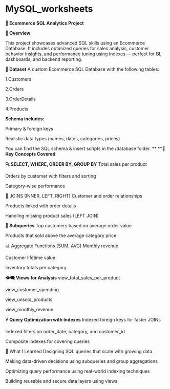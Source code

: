 # MySQL_worksheets
**🛒 Ecommerce SQL Analytics Project**

**🚀 Overview**

This project showcases advanced SQL skills using an Ecommerce Database. It includes optimized queries for sales analysis, customer behavior insights, and performance tuning using indexes — perfect for BI, dashboards, and backend reporting.

**🧩 Dataset**
A custom Ecommerce SQL Database with the following tables:

1.Customers

2.Orders

3.OrderDetails

4.Products

**Schema includes:**

Primary & foreign keys

Realistic data types (names, dates, categories, prices)

You can find the SQL schema & insert scripts in the /database folder.
**
****🎯 Key Concepts Covered**

**🔍 SELECT, WHERE, ORDER BY, GROUP BY**
Total sales per product

Orders by customer with filters and sorting

Category-wise performance

🔗 JOINS (INNER, LEFT, RIGHT)
Customer and order relationships

Products linked with order details

Handling missing product sales (LEFT JOIN)

**🧠 Subqueries**
Top customers based on average order value

Products that sold above the average category price

📊 Aggregate Functions (SUM, AVG)
Monthly revenue

Customer lifetime value

Inventory totals per category

**👁️‍🗨️ Views for Analysis**
view_total_sales_per_product

view_customer_spending

view_unsold_products

view_monthly_revenue

**⚡ Query Optimization with Indexes**
Indexed foreign keys for faster JOINs

Indexed filters on order_date, category, and customer_id

Composite indexes for covering queries


🧠 What I Learned
Designing SQL queries that scale with growing data

Making data-driven decisions using subqueries and group aggregations

Optimizing query performance using real-world indexing techniques

Building reusable and secure data layers using views









